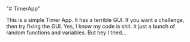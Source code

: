 "# TimerApp" 

This is a simple Timer App. It has a terrible GUI. If you want a challenge, then try fixing the GUI. Yes, I know my code is shit.
It just a bunch of random functions and variables. But hey I tried...